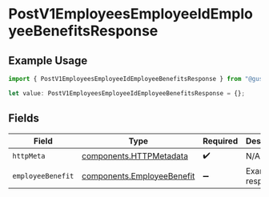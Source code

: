 # PostV1EmployeesEmployeeIdEmployeeBenefitsResponse

## Example Usage

```typescript
import { PostV1EmployeesEmployeeIdEmployeeBenefitsResponse } from "@gusto/embedded-api/models/operations/postv1employeesemployeeidemployeebenefits.js";

let value: PostV1EmployeesEmployeeIdEmployeeBenefitsResponse = {};
```

## Fields

| Field                                                                    | Type                                                                     | Required                                                                 | Description                                                              |
| ------------------------------------------------------------------------ | ------------------------------------------------------------------------ | ------------------------------------------------------------------------ | ------------------------------------------------------------------------ |
| `httpMeta`                                                               | [components.HTTPMetadata](../../models/components/httpmetadata.md)       | :heavy_check_mark:                                                       | N/A                                                                      |
| `employeeBenefit`                                                        | [components.EmployeeBenefit](../../models/components/employeebenefit.md) | :heavy_minus_sign:                                                       | Example response                                                         |